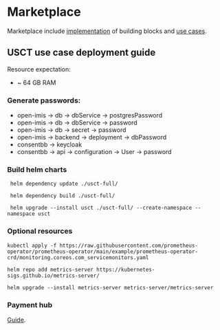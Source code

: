 # Marketplace

Marketplace include [implementation](./../marketplace/blocks) of building blocks and [use cases](./../marketplace/use-cases).

## USCT use case deployment guide
Resource expectation:
* ~ 64 GB RAM 

### Generate passwords:

 * open-imis -> db -> dbService -> postgresPassword 
 * open-imis -> db -> dbService -> password 
 * open-imis -> db -> secret -> password 
 * open-imis -> backend -> deployment -> dbPassword 
 * consentbb -> keycloak 
 * consentbb -> api -> configuration -> User -> password 

### Build helm charts

` helm dependency update ./usct-full/`

` helm dependency build ./usct-full/`

` helm upgrade --install usct ./usct-full/ --create-namespace --namespace usct`

### Optional resources

`kubectl apply -f https://raw.githubusercontent.com/prometheus-operator/prometheus-operator/main/example/prometheus-operator-crd/monitoring.coreos.com_servicemonitors.yaml`

`helm repo add metrics-server https://kubernetes-sigs.github.io/metrics-server/`

`helm upgrade --install metrics-server metrics-server/metrics-server`

### Payment hub
[Guide](main.md#post-deployment-steps).


